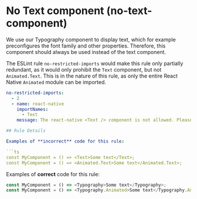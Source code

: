 # No Text component (no-text-component)

We use our Typography component to display text,
which for example preconfigures the font family and other properties.
Therefore, this component should always be used instead of the text component.

The ESLint rule `no-restricted-imports` would make this rule only partially redundant,
as it would only prohibit the `Text` component, but not `Animated.Text`.
This is in the nature of this rule, as only the entire React Native `Animated` module can be imported.

````yml
no-restricted-imports:
  - 2
  - name: react-native
    importNames:
      - Text
    message: The react-native <Text /> component is not allowed. Please use the custom <Typography /> component.

## Rule Details

Examples of **incorrect** code for this rule:

```ts
const MyComponent = () => <Text>Some text</Text>;
const MyComponent = () => <Animated.Text>Some text</Animated.Text>;
````

Examples of **correct** code for this rule:

```ts
const MyComponent = () => <Typography>Some text</Typography>;
const MyComponent = () => <Typography.Animated>Some text</Typography.Animated>;
```
